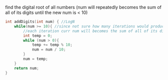 find the digital root of all numbers (num will repeatedly becomes the sum of all of its digits until the new num is < 10)

```cpp
int addDigits(int num) { //LogN
    while(num >= 10){ //since not sure how many iterations would produce the result, use while loop
        //each iteration curr num will becomes the sum of all of its digits
        int temp = 0;
        while (num > 0){
            temp += temp % 10;
            num = num / 10;
        }
        num = temp;
    }
    return num;
}
```

